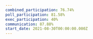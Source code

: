 ```yaml
---
combined_participation: 76.74%
poll_participation: 81.58%
exec_participation: 40%
communication: 87.88%
start_date: 2021-08-30T00:00:00.000Z
---
```

